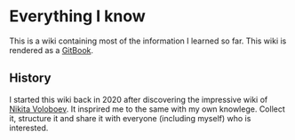 # Everything I know

This is a wiki containing most of the information I learned so far. This wiki is rendered as a [GitBook](https://www.gitbook.com).


## History

I started this wiki back in 2020 after discovering the impressive wiki of [Nikita Voloboev](https://wiki.nikitavoloboev.xyz).
It insprired me to the same with my own knowlege. Collect it, structure it and share it with everyone (including myself) who is interested.

